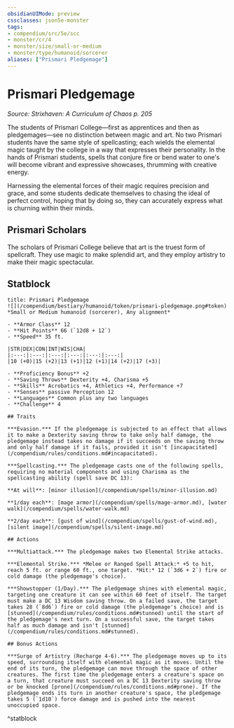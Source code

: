 ```yaml
---
obsidianUIMode: preview
cssclasses: json5e-monster
tags:
- compendium/src/5e/scc
- monster/cr/4
- monster/size/small-or-medium
- monster/type/humanoid/sorcerer
aliases: ["Prismari Pledgemage"]
---
```

# Prismari Pledgemage
*Source: Strixhaven: A Curriculum of Chaos p. 205*  

The students of Prismari College—first as apprentices and then as pledgemages—see no distinction between magic and art. No two Prismari students have the same style of spellcasting; each wields the elemental magic taught by the college in a way that expresses their personality. In the hands of Prismari students, spells that conjure fire or bend water to one's will become vibrant and expressive showcases, thrumming with creative energy.

Harnessing the elemental forces of their magic requires precision and grace, and some students dedicate themselves to chasing the ideal of perfect control, hoping that by doing so, they can accurately express what is churning within their minds.

## Prismari Scholars

The scholars of Prismari College believe that art is the truest form of spellcraft. They use magic to make splendid art, and they employ artistry to make their magic spectacular.

## Statblock

```ad-statblock
title: Prismari Pledgemage
![](/compendium/bestiary/humanoid/token/prismari-pledgemage.png#token)
*Small or Medium humanoid (sorcerer), Any alignment*

- **Armor Class** 12 
- **Hit Points** 66 (`12d8 + 12`)
- **Speed** 35 ft.

|STR|DEX|CON|INT|WIS|CHA|
|:---:|:---:|:---:|:---:|:---:|:---:|
|10 (+0)|15 (+2)|13 (+1)|12 (+1)|14 (+2)|17 (+3)|

- **Proficiency Bonus** +2
- **Saving Throws** Dexterity +4, Charisma +5
- **Skills** Acrobatics +4, Athletics +4, Performance +7
- **Senses** passive Perception 12
- **Languages** Common plus any two languages
- **Challenge** 4

## Traits

***Evasion.*** If the pledgemage is subjected to an effect that allows it to make a Dexterity saving throw to take only half damage, the pledgemage instead takes no damage if it succeeds on the saving throw and only half damage if it fails, provided it isn't [incapacitated](/compendium/rules/conditions.md#incapacitated).

***Spellcasting.*** The pledgemage casts one of the following spells, requiring no material components and using Charisma as the spellcasting ability (spell save DC 13):

**At will**: [minor illusion](/compendium/spells/minor-illusion.md)

**1/day each**: [mage armor](/compendium/spells/mage-armor.md), [water walk](/compendium/spells/water-walk.md)

**2/day each**: [gust of wind](/compendium/spells/gust-of-wind.md), [silent image](/compendium/spells/silent-image.md)

## Actions

***Multiattack.*** The pledgemage makes two Elemental Strike attacks.

***Elemental Strike.*** *Melee or Ranged Spell Attack:* +5 to hit, reach 5 ft. or range 60 ft., one target. *Hit:* 12 (`3d6 + 2`) fire or cold damage (the pledgemage's choice).

***Showstopper (1/Day).*** The pledgemage shines with elemental magic, targeting one creature it can see within 60 feet of itself. The target must make a DC 13 Wisdom saving throw. On a failed save, the target takes 28 (`8d6`) fire or cold damage (the pledgemage's choice) and is [stunned](/compendium/rules/conditions.md#stunned) until the start of the pledgemage's next turn. On a successful save, the target takes half as much damage and isn't [stunned](/compendium/rules/conditions.md#stunned).

## Bonus Actions

***Surge of Artistry (Recharge 4-6).*** The pledgemage moves up to its speed, surrounding itself with elemental magic as it moves. Until the end of its turn, the pledgemage can move through the space of other creatures. The first time the pledgemage enters a creature's space on a turn, that creature must succeed on a DC 13 Dexterity saving throw or be knocked [prone](/compendium/rules/conditions.md#prone). If the pledgemage ends its turn in another creature's space, the pledgemage takes 5 (`1d10`) force damage and is pushed into the nearest unoccupied space.
```
^statblock